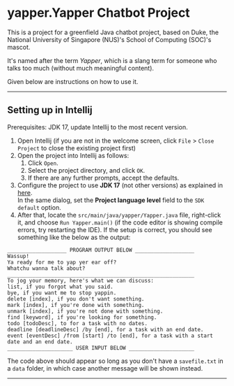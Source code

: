 # yapper.Yapper Chatbot Project

This is a project for a greenfield Java chatbot project, 
based on Duke, the National University of Singapore (NUS)'s
School of Computing (SOC)'s mascot.

It's named after the term _Yapper_, which is a slang term for someone who talks too much (without much meaningful content). 

Given below are instructions on how to use it. 

---

## Setting up in Intellij

Prerequisites: JDK 17, update Intellij to the most recent version.

1. Open Intellij (if you are not in the welcome screen, click `File` > `Close Project` to close the existing project first)
2. Open the project into Intellij as follows:
   1. Click `Open`.
   2. Select the project directory, and click `OK`.
   3. If there are any further prompts, accept the defaults.
3. Configure the project to use **JDK 17** (not other versions) as explained in [here](https://www.jetbrains.com/help/idea/sdk.html#set-up-jdk).<br>
   In the same dialog, set the **Project language level** field to the `SDK default` option.
4. After that, locate the `src/main/java/yapper/Yapper.java` file, right-click it, and choose `Run Yapper.main()`
   (if the code editor is showing compile errors, try restarting the IDE). If the setup is correct, you should see something like the below as the output:
   
```
___________________ PROGRAM OUTPUT BELOW ___________________
Wassup! 
Ya ready for me to yap yer ear off? 
Whatchu wanna talk about? 
____________________________________________________________
To jog your memory, here's what we can discuss: 
list, if you forgot what you said. 
bye, if you want me to stop yappin. 
delete [index], if you don't want something. 
mark [index], if you're done with something. 
unmark [index], if you're not done with something. 
find [keyword], if you're looking for something. 
todo [todoDesc], to for a task with no dates. 
deadline [deadlineDesc] /by [end], for a task with an end date. 
event [eventDesc] /from [start] /to [end], for a task with a start date and an end date. 
_____________________ USER INPUT BELOW _____________________
```

The code above should appear so long as you don't have a `savefile.txt` in a `data` folder, 
in which case another message will be shown instead.

---

